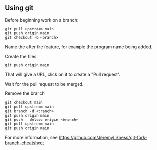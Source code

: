 Using git
---------

Before beginning work on a branch:

```
git pull upstream main
git push origin main
git checkout -b <branch>
```

Name the <branch> after the feature, for example the program name
being added.

Create the files.

```
git push origin main
```

That will give a URL, click on it to create a "Pull request".

Wait for the pull request to be merged.

Remove the branch

```
git checkout main
git pull upstream main
git branch -d <branch>
git push origin main
git push --delete origin <branch>
git pull upstream main
git push origin main
```

For more information, see
https://github.com/JeremyLikness/git-fork-branch-cheatsheet
